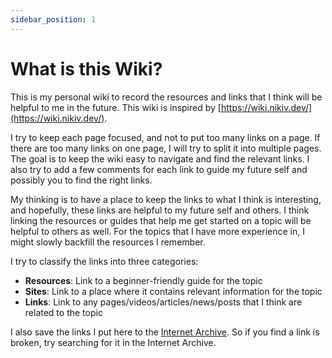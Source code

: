 ```yaml
---
sidebar_position: 1
---
```


# What is this Wiki?

This is my personal wiki to record the resources and links that I think will be
helpful to me in the future. This wiki is inspired by
[https://wiki.nikiv.dev/](https://wiki.nikiv.dev/).

I try to keep each page focused, and not to put too many links on a page. If
there are too many links on one page, I will try to split it into multiple
pages. The goal is to keep the wiki easy to navigate and find the relevant
links. I also try to add a few comments for each link to guide my future self
and possibly you to find the right links.

My thinking is to have a place to keep the links to what I think is interesting,
and hopefully, these links are helpful to my future self and others. I think
linking the resources or guides that help me get started on a topic will be
helpful to others as well. For the topics that I have more experience in, I
might slowly backfill the resources I remember.

I try to classify the links into three categories:

- **Resources**: Link to a beginner-friendly guide for the topic
- **Sites**: Link to a place where it contains relevant information for the
  topic
- **Links**: Link to any pages/videos/articles/news/posts that I think are
  related to the topic

I also save the links I put here to the
[Internet Archive](https://archive.org/). So if you find a link is broken, try
searching for it in the Internet Archive.

